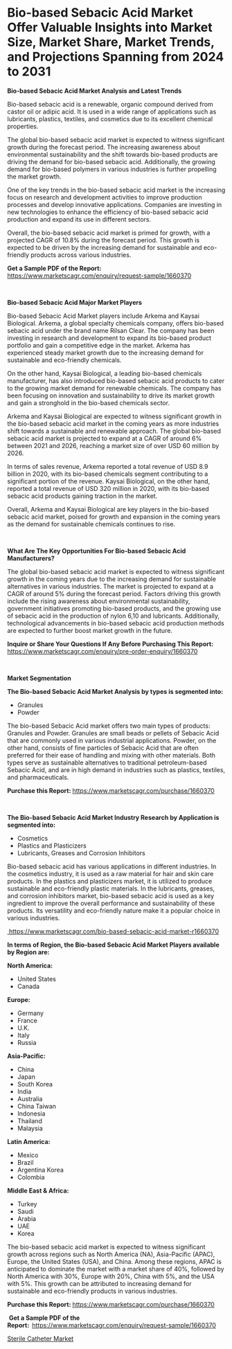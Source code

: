 <p><h1>Bio-based Sebacic Acid Market Offer Valuable Insights into Market Size, Market Share, Market Trends, and Projections Spanning from 2024 to 2031</h1></p><p><strong>Bio-based Sebacic Acid Market Analysis and Latest Trends</strong></p>
<p><p>Bio-based sebacic acid is a renewable, organic compound derived from castor oil or adipic acid. It is used in a wide range of applications such as lubricants, plastics, textiles, and cosmetics due to its excellent chemical properties. </p><p>The global bio-based sebacic acid market is expected to witness significant growth during the forecast period. The increasing awareness about environmental sustainability and the shift towards bio-based products are driving the demand for bio-based sebacic acid. Additionally, the growing demand for bio-based polymers in various industries is further propelling the market growth.</p><p>One of the key trends in the bio-based sebacic acid market is the increasing focus on research and development activities to improve production processes and develop innovative applications. Companies are investing in new technologies to enhance the efficiency of bio-based sebacic acid production and expand its use in different sectors.</p><p>Overall, the bio-based sebacic acid market is primed for growth, with a projected CAGR of 10.8% during the forecast period. This growth is expected to be driven by the increasing demand for sustainable and eco-friendly products across various industries.</p></p>
<p><strong>Get a Sample PDF of the Report:&nbsp;</strong> <a href="https://www.marketscagr.com/enquiry/request-sample/1660370">https://www.marketscagr.com/enquiry/request-sample/1660370</a></p>
<p>&nbsp;</p>
<p><strong>Bio-based Sebacic Acid Major Market Players</strong></p>
<p><p>Bio-based Sebacic Acid Market players include Arkema and Kaysai Biological. Arkema, a global specialty chemicals company, offers bio-based sebacic acid under the brand name Rilsan Clear. The company has been investing in research and development to expand its bio-based product portfolio and gain a competitive edge in the market. Arkema has experienced steady market growth due to the increasing demand for sustainable and eco-friendly chemicals.</p><p>On the other hand, Kaysai Biological, a leading bio-based chemicals manufacturer, has also introduced bio-based sebacic acid products to cater to the growing market demand for renewable chemicals. The company has been focusing on innovation and sustainability to drive its market growth and gain a stronghold in the bio-based chemicals sector.</p><p>Arkema and Kaysai Biological are expected to witness significant growth in the bio-based sebacic acid market in the coming years as more industries shift towards a sustainable and renewable approach. The global bio-based sebacic acid market is projected to expand at a CAGR of around 6% between 2021 and 2026, reaching a market size of over USD 60 million by 2026.</p><p>In terms of sales revenue, Arkema reported a total revenue of USD 8.9 billion in 2020, with its bio-based chemicals segment contributing to a significant portion of the revenue. Kaysai Biological, on the other hand, reported a total revenue of USD 320 million in 2020, with its bio-based sebacic acid products gaining traction in the market.</p><p>Overall, Arkema and Kaysai Biological are key players in the bio-based sebacic acid market, poised for growth and expansion in the coming years as the demand for sustainable chemicals continues to rise.</p></p>
<p>&nbsp;</p>
<p><strong>What Are The Key Opportunities For Bio-based Sebacic Acid Manufacturers?</strong></p>
<p><p>The global bio-based sebacic acid market is expected to witness significant growth in the coming years due to the increasing demand for sustainable alternatives in various industries. The market is projected to expand at a CAGR of around 5% during the forecast period. Factors driving this growth include the rising awareness about environmental sustainability, government initiatives promoting bio-based products, and the growing use of sebacic acid in the production of nylon 6,10 and lubricants. Additionally, technological advancements in bio-based sebacic acid production methods are expected to further boost market growth in the future.</p></p>
<p><strong>Inquire or Share Your Questions If Any Before Purchasing This Report:</strong> <a href="https://www.marketscagr.com/enquiry/pre-order-enquiry/1660370">https://www.marketscagr.com/enquiry/pre-order-enquiry/1660370</a></p>
<p>&nbsp;</p>
<p><strong>Market Segmentation</strong></p>
<p><strong>The Bio-based Sebacic Acid Market Analysis by types is segmented into:</strong></p>
<p><ul><li>Granules</li><li>Powder</li></ul></p>
<p><p>The bio-based Sebacic Acid market offers two main types of products: Granules and Powder. Granules are small beads or pellets of Sebacic Acid that are commonly used in various industrial applications. Powder, on the other hand, consists of fine particles of Sebacic Acid that are often preferred for their ease of handling and mixing with other materials. Both types serve as sustainable alternatives to traditional petroleum-based Sebacic Acid, and are in high demand in industries such as plastics, textiles, and pharmaceuticals.</p></p>
<p><strong>Purchase this Report:&nbsp;</strong><a href="https://www.marketscagr.com/purchase/1660370">https://www.marketscagr.com/purchase/1660370</a></p>
<p>&nbsp;</p>
<p><strong>The Bio-based Sebacic Acid Market Industry Research by Application is segmented into:</strong></p>
<p><ul><li>Cosmetics</li><li>Plastics and Plasticizers</li><li>Lubricants, Greases and Corrosion Inhibitors</li></ul></p>
<p><p>Bio-based sebacic acid has various applications in different industries. In the cosmetics industry, it is used as a raw material for hair and skin care products. In the plastics and plasticizers market, it is utilized to produce sustainable and eco-friendly plastic materials. In the lubricants, greases, and corrosion inhibitors market, bio-based sebacic acid is used as a key ingredient to improve the overall performance and sustainability of these products. Its versatility and eco-friendly nature make it a popular choice in various industries.</p></p>
<p><a href="https://www.marketscagr.com/bio-based-sebacic-acid-market-r1660370">&nbsp;https://www.marketscagr.com/bio-based-sebacic-acid-market-r1660370</a></p>
<p><strong>In terms of Region, the Bio-based Sebacic Acid Market Players available by Region are:</strong></p>
<p>
    <p> <strong> North America: </strong>
        <ul>
            <li>United States</li>
            <li>Canada</li>
        </ul>
        </p> 
    <p> <strong> Europe: </strong>
        <ul>
            <li>Germany</li>
            <li>France</li>
            <li>U.K.</li>
            <li>Italy</li>
            <li>Russia</li>
        </ul>
        </p> 
    <p> <strong> Asia-Pacific: </strong>
        <ul>
            <li>China</li>
            <li>Japan</li>
            <li>South Korea</li>
            <li>India</li>
            <li>Australia</li>
            <li>China Taiwan</li>
            <li>Indonesia</li>
            <li>Thailand</li>
            <li>Malaysia</li>
        </ul>
        </p> 
    <p> <strong> Latin America: </strong>
        <ul>
            <li>Mexico</li>
            <li>Brazil</li>
            <li>Argentina Korea</li>
            <li>Colombia</li>
        </ul>
        </p> 
    <p> <strong> Middle East & Africa: </strong>
        <ul>
            <li>Turkey</li>
            <li>Saudi</li>
            <li>Arabia</li>
            <li>UAE</li>
            <li>Korea</li>
        </ul>
    </p>
    </p>
<p><p>The bio-based sebacic acid market is expected to witness significant growth across regions such as North America (NA), Asia-Pacific (APAC), Europe, the United States (USA), and China. Among these regions, APAC is anticipated to dominate the market with a market share of 40%, followed by North America with 30%, Europe with 20%, China with 5%, and the USA with 5%. This growth can be attributed to increasing demand for sustainable and eco-friendly products in various industries.</p></p>
<p><strong>Purchase this Report: </strong><a href="https://www.marketscagr.com/purchase/1660370">https://www.marketscagr.com/purchase/1660370</a></p>
<p>&nbsp;<strong>Get a Sample PDF of the Report:&nbsp;&nbsp;</strong><a href="https://www.marketscagr.com/enquiry/request-sample/1660370">https://www.marketscagr.com/enquiry/request-sample/1660370</a></p>
<p><strong></strong></p>
<p><p><a href="https://github.com/shahriarnajimjoy333/Market-Research-Report-List-1/blob/main/sterile-catheter-market.md">Sterile Catheter Market</a></p></p>